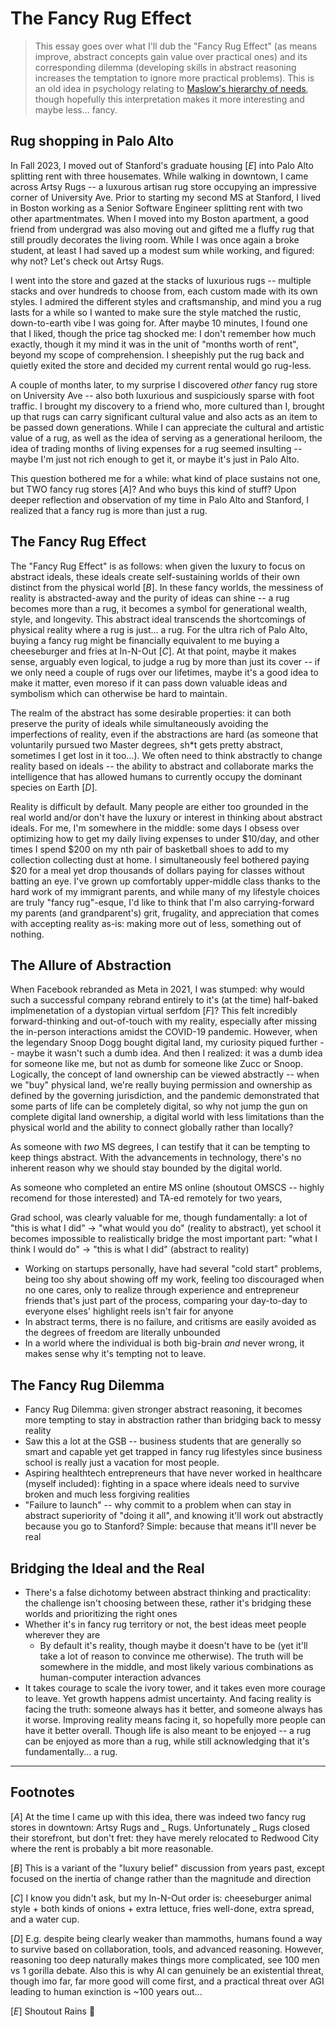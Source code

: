 # The Fancy Rug Effect

> This essay goes over what I'll dub the "Fancy Rug Effect" (as means improve, abstract concepts gain value over practical ones) and its corresponding dilemma (developing skills in abstract reasoning increases the temptation to ignore more practical problems). This is an old idea in psychology relating to [Maslow's hierarchy of needs](https://en.wikipedia.org/wiki/Maslow%27s_hierarchy_of_needs), though hopefully this interpretation makes it more interesting and maybe less... fancy.

## Rug shopping in Palo Alto

In Fall 2023, I moved out of Stanford's graduate housing [_E_] into Palo Alto splitting rent with three housemates. While walking in downtown, I came across Artsy Rugs -- a luxurous artisan rug store occupying an impressive corner of University Ave. Prior to starting my second MS at Stanford, I lived in Boston working as a Senior Software Engineer splitting rent with two other apartmentmates. When I moved into my Boston apartment, a good friend from undergrad was also moving out and gifted me a fluffy rug that still proudly decorates the living room. While I was once again a broke student, at least I had saved up a modest sum while working, and figured: why not? Let's check out Artsy Rugs.

I went into the store and gazed at the stacks of luxurious rugs -- multiple stacks and over hundreds to choose from, each custom made with its own styles. I admired the different styles and craftsmanship, and mind you a rug lasts for a while so I wanted to make sure the style matched the rustic, down-to-earth vibe I was going for. After maybe 10 minutes, I found one that I liked, though the price tag shocked me: I don't remember how much exactly, though it my mind it was in the unit of "months worth of rent", beyond my scope of comprehension. I sheepishly put the rug back and quietly exited the store and decided my current rental would go rug-less.

A couple of months later, to my surprise I discovered _other_ fancy rug store on University Ave -- also both luxurious and suspiciously sparse with foot traffic. I brought my discovery to a friend who, more cultured than I, brought up that rugs can carry significant cultural value and also acts as an item to be passed down generations. While I can appreciate the cultural and artistic value of a rug, as well as the idea of serving as a generational heriloom, the idea of trading months of living expenses for a rug seemed insulting -- maybe I'm just not rich enough to get it, or maybe it's just in Palo Alto.

This question bothered me for a while: what kind of place sustains not one, but TWO fancy rug stores [_A_]? And who buys this kind of stuff? Upon deeper reflection and observation of my time in Palo Alto and Stanford, I realized that a fancy rug is more than just a rug.

## The Fancy Rug Effect

The "Fancy Rug Effect" is as follows: when given the luxury to focus on abstract ideals, these ideals create self-sustaining worlds of their own distinct from the physical world [_B_]. In these fancy worlds, the messiness of reality is abstracted-away and the purity of ideas can shine -- a rug becomes more than a rug, it becomes a symbol for generational wealth, style, and longevity. This abstract ideal transcends the shortcomings of physical reality where a rug is just... a rug. For the ultra rich of Palo Alto, buying a fancy rug might be financially equivalent to me buying a cheeseburger and fries at In-N-Out [_C_]. At that point, maybe it makes sense, arguably even logical, to judge a rug by more than just its cover -- if we only need a couple of rugs over our lifetimes, maybe it's a good idea to make it matter, even moreso if it can pass down valuable ideas and symbolism which can otherwise be hard to maintain.

The realm of the abstract has some desirable properties: it can both preserve the purity of ideals while simultaneously avoiding the imperfections of reality, even if the abstractions are hard (as someone that voluntarily pursued two Master degrees, sh*t gets pretty abstract, sometimes I get lost in it too...). We often need to think abstractly to change reality based on ideals -- the ability to abstract and collaborate marks the intelligence that has allowed humans to currently occupy the dominant species on Earth [_D_]. 

Reality is difficult by default. Many people are either too grounded in the real world and/or don't have the luxury or interest in thinking about abstract ideals. For me, I'm somewhere in the middle: some days I obsess over optimizing how to get my daily living expenses to under $10/day, and other times I spend $200 on my nth pair of basketball shoes to add to my collection collecting dust at home. I simultaneously feel bothered paying $20 for a meal yet drop thousands of dollars paying for classes without batting an eye. I've grown up comfortably upper-middle class thanks to the hard work of my immigrant parents, and while many of my lifestyle choices are truly "fancy rug"-esque, I'd like to think that I'm also carrying-forward my parents (and grandparent's) grit, frugality, and appreciation that comes with accepting reality as-is: making more out of less, something out of nothing.


## The Allure of Abstraction

When Facebook rebranded as Meta in 2021, I was stumped: why would such a successful company rebrand entirely to it's (at the time) half-baked implmenetation of a dystopian virtual serfdom [_F_]? This felt incredibly forward-thinking and out-of-touch with my reality, especially after missing the in-person interactions amidst the COVID-19 pandemic. However, when the legendary Snoop Dogg bought digital land, my curiosity piqued further -- maybe it wasn't such a dumb idea. And then I realized: it was a dumb idea for someone like me, but not as dumb for someone like Zucc or Snoop. Logically, the concept of land ownership can be viewed abstractly -- when we "buy" physical land, we're really buying permission and ownership as defined by the governing jurisdiction, and the pandemic demonstrated that some parts of life can be completely digital, so why not jump the gun on complete digital land ownership, a digital world with less limitations than the physical world and the ability to connect globally rather than locally?

As someone with _two_ MS degrees, I can testify that it can be tempting to keep things abstract. With the advancements in technology, there's no inherent reason why we should stay bounded by the digital world.

 As someone who completed an entire MS online (shoutout OMSCS -- highly recomend for those interested) and TA-ed remotely for two years, 

Grad school, was clearly valuable for me, though fundamentally: a lot of "this is what I did" -> "what would you do" (reality to abstract), yet school it becomes impossible to realistically bridge the most important part: "what I think I would do" -> "this is what I did" (abstract to reality)

- Working on startups personally, have had several "cold start" problems, being too shy about showing off my work, feeling too discouraged when no one cares, only to realize through experience and entrepreneur friends that's just part of the process, comparing your day-to-day to everyone elses' highlight reels isn't fair for anyone
- In abstract terms, there is no failure, and critisms are easily avoided as the degrees of freedom are literally unbounded
- In a world where the individual is both big-brain _and_ never wrong, it makes sense why it's tempting not to leave.

## The Fancy Rug Dilemma
- Fancy Rug Dilemma: given stronger abstract reasoning, it becomes more tempting to stay in abstraction rather than bridging back to messy reality
- Saw this a lot at the GSB -- business students that are generally so smart and capable yet get trapped in fancy rug lifestyles since business school is really just a vacation for most people.
- Aspiring healthtech entrepreneurs that have never worked in healthcare (myself included): fighting in a space where ideals need to survive broken and much less forgiving realities 
- "Failure to launch" -- why commit to a problem when can stay in abstract superiority of "doing it all", and knowing it'll work out abstractly because you go to Stanford? Simple: because that means it'll never be real


## Bridging the Ideal and the Real
- There's a false dichotomy between abstract thinking and practicality: the challenge isn't choosing between these, rather it's bridging these worlds and prioritizing the right ones
- Whether it's in fancy rug territory or not, the best ideas meet people wherever they are
  - By default it's reality, though maybe it doesn't have to be (yet it'll take a lot of reason to convince me otherwise). The truth will be somewhere in the middle, and most likely various combinations as human-computer interaction advances
- It takes courage to scale the ivory tower, and it takes even more courage to leave. Yet growth happens admist uncertainty. And facing reality is facing the truth: someone always has it better, and someone always has it worse. Improving reality means facing it, so hopefully more people can have it better overall. Though life is also meant to be enjoyed -- a rug can be enjoyed as more than a rug, while still acknowledging that it's fundamentally... a rug.


---

## Footnotes

[_A_] At the time I came up with this idea, there was indeed two fancy rug stores in downtown: Artsy Rugs and _ Rugs. Unfortunately _ Rugs closed their storefront, but don't fret: they have merely relocated to Redwood City where the rent is probably a bit more reasonable.

[_B_] This is a variant of the "luxury belief" discussion from years past, except focused on the inertia of change rather than the magnitude and direction

[_C_] I know you didn't ask, but my In-N-Out order is: cheeseburger animal style + both kinds of onions + extra lettuce, fries well-done, extra spread, and a water cup.

[_D_] E.g. despite being clearly weaker than mammoths, humans found a way to survive based on collaboration, tools, and advanced reasoning. However, reasoning too deep naturally makes things more complicated, see 100 men vs 1 gorilla debate. Also this is why AI can genuinely be an existential threat, though imo far, far more good will come first, and a practical threat over AGI leading to human exinction is ~100 years out...

[_E_] Shoutout Rains 🤙
